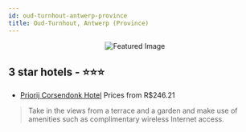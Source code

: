 ```yaml
---
id: oud-turnhout-antwerp-province
title: Oud-Turnhout, Antwerp (Province)
---
```


<center><img src="https://i.travelapi.com/hotels/1000000/70000/66100/66087/8fcbd433_z.jpg" alt="Featured Image" /></center>


##  3 star hotels - ⭐️⭐️⭐️

-    [Priorij Corsendonk Hotel](https://us.hurb.com/hotels/oud-turnhout/priorij-corsendonk-hotel-JNP-JP113413?cmp=18055) Prices from R$246.21
   > Take in the views from a terrace and a garden and make use of amenities such as complimentary wireless Internet access.
